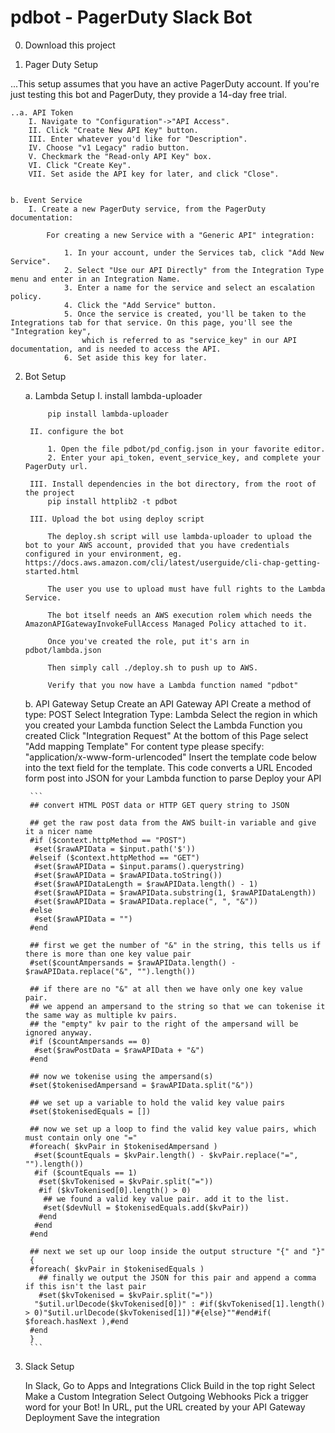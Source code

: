 # pdbot - PagerDuty Slack Bot

0. Download this project

1. Pager Duty Setup

...This setup assumes that you have an active PagerDuty account. If you're just testing this bot and PagerDuty, they provide a 14-day free trial.

	..a. API Token
		I. Navigate to "Configuration"->"API Access".
		II. Click "Create New API Key" button.
		III. Enter whatever you'd like for "Description".
		IV. Choose "v1 Legacy" radio button.
		V. Checkmark the "Read-only API Key" box.
		VI. Click "Create Key".
		VII. Set aside the API key for later, and click "Close".


	b. Event Service 
		I. Create a new PagerDuty service, from the PagerDuty documentation:
			
			For creating a new Service with a "Generic API" integration:

				1. In your account, under the Services tab, click "Add New Service".
				2. Select "Use our API Directly" from the Integration Type menu and enter in an Integration Name.
				3. Enter a name for the service and select an escalation policy.
				4. Click the "Add Service" button.
				5. Once the service is created, you'll be taken to the Integrations tab for that service. On this page, you'll see the "Integration key", 
					which is referred to as "service_key" in our API documentation, and is needed to access the API.
				6. Set aside this key for later.
		
2. Bot Setup

	a. Lambda Setup
		I. install lambda-uploader
	
			pip install lambda-uploader

		II. configure the bot

			1. Open the file pdbot/pd_config.json in your favorite editor.
			2. Enter your api_token, event_service_key, and complete your PagerDuty url.

		III. Install dependencies in the bot directory, from the root of the project
			pip install httplib2 -t pdbot

		III. Upload the bot using deploy script
		
			The deploy.sh script will use lambda-uploader to upload the bot to your AWS account, provided that you have credentials configured in your environment, eg. https://docs.aws.amazon.com/cli/latest/userguide/cli-chap-getting-started.html

			The user you use to upload must have full rights to the Lambda Service.

			The bot itself needs an AWS execution rolem which needs the AmazonAPIGatewayInvokeFullAccess Managed Policy attached to it.

			Once you've created the role, put it's arn in pdbot/lambda.json

			Then simply call ./deploy.sh to push up to AWS.

			Verify that you now have a Lambda function named "pdbot"


	b. API Gateway Setup
		Create an API Gateway API
		Create a method of type: POST
		Select Integration Type: Lambda
		Select the region in which you created your Lambda function
		Select the Lambda Function you created
		Click "Integration Request"
		At the bottom of this Page select "Add mapping Template"
		For content type please specify: "application/x-www-form-urlencoded"
		Insert the template code below into the text field for the template. This code converts a 			URL Encoded form post into JSON for your Lambda function to parse
		Deploy your API

		```
		## convert HTML POST data or HTTP GET query string to JSON

		## get the raw post data from the AWS built-in variable and give it a nicer name
		#if ($context.httpMethod == "POST")
		 #set($rawAPIData = $input.path('$'))
		#elseif ($context.httpMethod == "GET")
		 #set($rawAPIData = $input.params().querystring)
		 #set($rawAPIData = $rawAPIData.toString())
		 #set($rawAPIDataLength = $rawAPIData.length() - 1)
		 #set($rawAPIData = $rawAPIData.substring(1, $rawAPIDataLength))
		 #set($rawAPIData = $rawAPIData.replace(", ", "&"))
		#else
		 #set($rawAPIData = "")
		#end

		## first we get the number of "&" in the string, this tells us if there is more than one key value pair
		#set($countAmpersands = $rawAPIData.length() - $rawAPIData.replace("&", "").length())

		## if there are no "&" at all then we have only one key value pair.
		## we append an ampersand to the string so that we can tokenise it the same way as multiple kv pairs.
		## the "empty" kv pair to the right of the ampersand will be ignored anyway.
		#if ($countAmpersands == 0)
		 #set($rawPostData = $rawAPIData + "&")
		#end

		## now we tokenise using the ampersand(s)
		#set($tokenisedAmpersand = $rawAPIData.split("&"))

		## we set up a variable to hold the valid key value pairs
		#set($tokenisedEquals = [])

		## now we set up a loop to find the valid key value pairs, which must contain only one "="
		#foreach( $kvPair in $tokenisedAmpersand )
		 #set($countEquals = $kvPair.length() - $kvPair.replace("=", "").length())
		 #if ($countEquals == 1)
		  #set($kvTokenised = $kvPair.split("="))
		  #if ($kvTokenised[0].length() > 0)
		   ## we found a valid key value pair. add it to the list.
		   #set($devNull = $tokenisedEquals.add($kvPair))
		  #end
		 #end
		#end

		## next we set up our loop inside the output structure "{" and "}"
		{
		#foreach( $kvPair in $tokenisedEquals )
		  ## finally we output the JSON for this pair and append a comma if this isn't the last pair
		  #set($kvTokenised = $kvPair.split("="))
		 "$util.urlDecode($kvTokenised[0])" : #if($kvTokenised[1].length() > 0)"$util.urlDecode($kvTokenised[1])"#{else}""#end#if( $foreach.hasNext ),#end
		#end
		}
		```

3. Slack Setup

	In Slack, Go to Apps and Integrations
	Click Build in the top right
	Select Make a Custom Integration
	Select Outgoing Webhooks
	Pick a trigger word for your Bot!
	In URL, put the URL created by your API Gateway Deployment
	Save the integration
	
